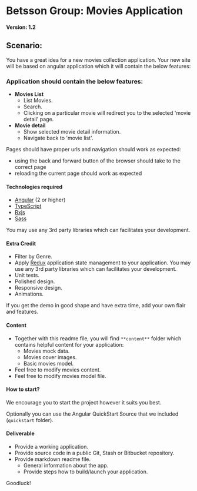 # Betsson Group: Movies Application
**Version: 1.2**
## Scenario:

You have a great idea for a new movies collection application. Your new site will be based on angular application which it will contain the below features:

### Application should contain the below features:

- **Movies List**
  - List Movies.
  - Search.
  - Clicking on a particular movie will redirect you to the selected &#39;movie detail&#39; page.
- **Movie detail**
  - Show selected movie detail information.
  - Navigate back to &#39;movie list&#39;.

Pages should have proper urls and navigation should work as expected:
  * using the back and forward button of the browser should take to the correct page
  * reloading the current page should work as expected

#### Technologies required

- [Angular](https://angular.io/) (2 or higher)
- [TypeScript](https://www.typescriptlang.org/)
- [Rxjs](https://github.com/ReactiveX/rxjs)
- [Sass](http://sass-lang.com/)

You may use any 3rd party libraries which can facilitates your development.

#### Extra Credit

- Filter by Genre.
- Apply [Redux](http://redux.js.org/) application state management to your application. You may use any 3rd party libraries which can facilitates your development.
- Unit tests.
- Polished design.
- Responsive design.
- Animations.

If you get the demo in good shape and have extra time, add your own flair and features.

#### Content

- Together with this readme file, you will find ` **content** ` folder which contains helpful content for your application:
  - Movies mock data.
  - Movies cover images.
  - Basic movies model.
- Feel free to modify movies content.
- Feel free to modify movies model file.

#### How to start?

We encourage you to start the project however it suits you best.

Optionally you can use the Angular QuickStart Source that we included (`quickstart` folder).

#### Deliverable

- Provide a working application.
- Provide source code in a public Git, Stash or Bitbucket repository.
- Provide markdown readme file.
  - General information about the app.
  - Provide steps how to build/launch your application.

Goodluck!